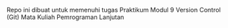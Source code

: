 Repo ini dibuat untuk memenuhi tugas Praktikum Modul 9 Version Control (Git) Mata Kuliah Pemrograman Lanjutan
